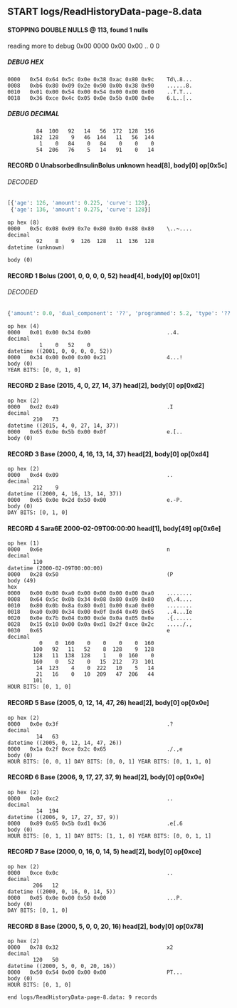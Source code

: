 ## START logs/ReadHistoryData-page-8.data
#### STOPPING DOUBLE NULLS @ 113, found 1 nulls
reading more to debug 0x00
    0000   0x00 0x00                                  ..
              0    0
##### DEBUG HEX
    0000   0x54 0x64 0x5c 0x0e 0x38 0xac 0x80 0x9c    Td\.8...
    0008   0xb6 0x80 0x09 0x2e 0x90 0x0b 0x38 0x90    ......8.
    0010   0x01 0x00 0x54 0x00 0x54 0x00 0x00 0x00    ..T.T...
    0018   0x36 0xce 0x4c 0x05 0x0e 0x5b 0x00 0x0e    6.L..[..
##### DEBUG DECIMAL
             84  100   92   14   56  172  128  156
            182  128    9   46  144   11   56  144
              1    0   84    0   84    0    0    0
             54  206   76    5   14   91    0   14
#### RECORD 0 UnabsorbedInsulinBolus unknown head[8], body[0] op[0x5c]
###### DECODED
```python
[{'age': 126, 'amount': 0.225, 'curve': 128},
 {'age': 136, 'amount': 0.275, 'curve': 128}]
```
    op hex (8)
    0000   0x5c 0x08 0x09 0x7e 0x80 0x0b 0x88 0x80    \..~....
    decimal
             92    8    9  126  128   11  136  128
    datetime (unknown)

    body (0)

#### RECORD 1 Bolus (2001, 0, 0, 0, 0, 52) head[4], body[0] op[0x01]
###### DECODED
```python
{'amount': 0.0, 'dual_component': '??', 'programmed': 5.2, 'type': '??'}
```
    op hex (4)
    0000   0x01 0x00 0x34 0x00                        ..4.
    decimal
              1    0   52    0
    datetime ((2001, 0, 0, 0, 0, 52))
    0000   0x34 0x00 0x00 0x00 0x21                   4...!
    body (0)
    YEAR BITS: [0, 0, 1, 0]
#### RECORD 2 Base (2015, 4, 0, 27, 14, 37) head[2], body[0] op[0xd2]

    op hex (2)
    0000   0xd2 0x49                                  .I
    decimal
            210   73
    datetime ((2015, 4, 0, 27, 14, 37))
    0000   0x65 0x0e 0x5b 0x00 0x0f                   e.[..
    body (0)

#### RECORD 3 Base (2000, 4, 16, 13, 14, 37) head[2], body[0] op[0xd4]

    op hex (2)
    0000   0xd4 0x09                                  ..
    decimal
            212    9
    datetime ((2000, 4, 16, 13, 14, 37))
    0000   0x65 0x0e 0x2d 0x50 0x00                   e.-P.
    body (0)
    DAY BITS: [0, 1, 0]
#### RECORD 4 Sara6E 2000-02-09T00:00:00 head[1], body[49] op[0x6e]

    op hex (1)
    0000   0x6e                                       n
    decimal
            110
    datetime (2000-02-09T00:00:00)
    0000   0x28 0x50                                  (P
    body (49)
    hex
    0000   0x00 0x00 0xa0 0x00 0x00 0x00 0x00 0xa0    ........
    0008   0x64 0x5c 0x0b 0x34 0x08 0x80 0x09 0x80    d\.4....
    0010   0x80 0x0b 0x8a 0x80 0x01 0x00 0xa0 0x00    ........
    0018   0xa0 0x00 0x34 0x00 0x0f 0xd4 0x49 0x65    ..4...Ie
    0020   0x0e 0x7b 0x04 0x00 0xde 0x0a 0x05 0x0e    .{......
    0028   0x15 0x10 0x00 0x0a 0xd1 0x2f 0xce 0x2c    ...../.,
    0030   0x65                                       e
    decimal
              0    0  160    0    0    0    0  160
            100   92   11   52    8  128    9  128
            128   11  138  128    1    0  160    0
            160    0   52    0   15  212   73  101
             14  123    4    0  222   10    5   14
             21   16    0   10  209   47  206   44
            101
    HOUR BITS: [0, 1, 0]
#### RECORD 5 Base (2005, 0, 12, 14, 47, 26) head[2], body[0] op[0x0e]

    op hex (2)
    0000   0x0e 0x3f                                  .?
    decimal
             14   63
    datetime ((2005, 0, 12, 14, 47, 26))
    0000   0x1a 0x2f 0xce 0x2c 0x65                   ./.,e
    body (0)
    HOUR BITS: [0, 0, 1] DAY BITS: [0, 0, 1] YEAR BITS: [0, 1, 1, 0]
#### RECORD 6 Base (2006, 9, 17, 27, 37, 9) head[2], body[0] op[0x0e]

    op hex (2)
    0000   0x0e 0xc2                                  ..
    decimal
             14  194
    datetime ((2006, 9, 17, 27, 37, 9))
    0000   0x89 0x65 0x5b 0xd1 0x36                   .e[.6
    body (0)
    HOUR BITS: [0, 1, 1] DAY BITS: [1, 1, 0] YEAR BITS: [0, 0, 1, 1]
#### RECORD 7 Base (2000, 0, 16, 0, 14, 5) head[2], body[0] op[0xce]

    op hex (2)
    0000   0xce 0x0c                                  ..
    decimal
            206   12
    datetime ((2000, 0, 16, 0, 14, 5))
    0000   0x05 0x0e 0x00 0x50 0x00                   ...P.
    body (0)
    DAY BITS: [0, 1, 0]
#### RECORD 8 Base (2000, 5, 0, 0, 20, 16) head[2], body[0] op[0x78]

    op hex (2)
    0000   0x78 0x32                                  x2
    decimal
            120   50
    datetime ((2000, 5, 0, 0, 20, 16))
    0000   0x50 0x54 0x00 0x00 0x00                   PT...
    body (0)
    HOUR BITS: [0, 1, 0]
`end logs/ReadHistoryData-page-8.data: 9 records`
